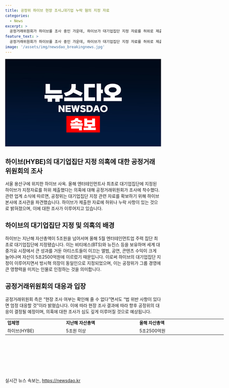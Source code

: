 ```yaml
---
title: 공정위 하이브 현장 조사…대기업 누락 혐의 지정 자료
categories:
  - News
excerpt: >
  공정거래위원회가 하이브를 조사 중인 가운데, 하이브가 대기업집단 지정 자료를 허위로 제출했다는 의혹이 나왔다. 공정위는 하이브 본사에 조사관을 파견하여 자료 확보 중이며, 하이브는 올해 대기업집단에 지정된 바 있다. 하이브의 대표 방시혁 의장은 동일인으로 지정돼 있으며, 현재 공정위의 조사 결과는 미지수이지만, 법 위반 시에는 엄정 대응 할 것으로 밝혔다.
feature_text: >
  공정거래위원회가 하이브를 조사 중인 가운데, 하이브가 대기업집단 지정 자료를 허위로 제출했다는 의혹이 나왔다. 공정위는 하이브 본사에 조사관을 파견하여 자료 확보 중이며, 하이브는 올해 대기업집단에 지정된 바 있다. 하이브의 대표 방시혁 의장은 동일인으로 지정돼 있으며, 현재 공정위의 조사 결과는 미지수이지만, 법 위반 시에는 엄정 대응 할 것으로 밝혔다.
image: '/assets/img/newsdao_breakingnews.jpg'
---
```


<p><img src="/assets/img/newsdao_breakingnews.jpg" alt="pcversion 속보" /></p>

<h2 data-ke-size="size26">하이브(HYBE)의 대기업집단 지정 의혹에 대한 공정거래위원회의 조사</h2>

<p data-ke-size="size16">서울 용산구에 위치한 하이브 사옥. 올해 엔터테인먼트사 최초로 대기업집단에 지정된 하이브가 지정자료를 허위 제출했다는 의혹에 대해 공정거래위원회가 조사에 착수했다. 관련 업계 소식에 따르면, 공정위는 대기업집단 지정 관련 자료를 확보하기 위해 하이브 본사에 조사관을 파견했습니다. 하이브가 제출한 자료에 허위나 누락 사항이 있는 것으로 밝혀졌으며, 이에 대한 조사가 이루어지고 있습니다.</p>

<h2 data-ke-size="size24">하이브의 대기업집단 지정 및 의혹의 배경</h2>

<p data-ke-size="size16">하이브는 지난해 자산총액이 5조원을 넘어서며 올해 5월 엔터테인먼트업 주력 집단 최초로 대기업집단에 지정됐습니다. 이는 비티에스(BTS)와 뉴진스 등을 보유하며 세계 대중가요 시장에서 큰 성과를 거둔 아티스트들이 이끄는 앨범, 공연, 콘텐츠 수익이 크게 늘어나며 자산이 5조2500억원에 이르렀기 때문입니다. 이로써 하이브의 대기업집단 지정이 이루어지면서 방시혁 의장이 동일인으로 지정되었으며, 이는 공정위가 그룹 경영에 큰 영향력을 미치는 인물로 인정하는 것을 의미합니다.</p>

<h2 data-ke-size="size24">공정거래위원회의 대응과 입장</h2>

<p data-ke-size="size16">공정거래위원회 측은 “현장 조사 여부는 확인해 줄 수 없다”면서도 “법 위반 사항이 있다면 엄정 대응할 것”이라 밝혔습니다. 이에 따라 현장 조사 결과에 따라 향후 공정위의 대응이 결정될 예정이며, 의혹에 대한 조사가 심도 깊게 이루어질 것으로 예상됩니다.</p>

<table style="width: 707px; height: 144px;">
<tbody>
<tr>
<td style="width: 185px; height: 17px;"><b>업체명</b></td>
<td style="width: 239px; height: 17px;"><b>지난해 자산총액</b></td>
<td style="width: 283px; height: 17px;"><b>올해 자산총액</b></td>
</tr>
<tr>
<td style="width: 185px; height: 17px;">하이브(HYBE)</td>
<td style="width: 239px; height: 17px;">5조원 이상</td>
<td style="width: 283px; height: 17px;">5조2500억원</td>
</tr>
</tbody>
</table>

<p data-ke-size="size16">&nbsp;</p>
실시간 뉴스 속보는, <a href="https://newsdao.kr" rel="dofollow">https://newsdao.kr</a>


